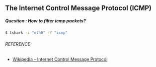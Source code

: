 ## The Internet Control Message Protocol (ICMP)
##### Question : How to filter icmp packets?
```bash
$ tshark -i "eth0" -Y "icmp"
```

###### REFERENCE:

* [Wikipedia - Internet Control Message Protocol](https://en.wikipedia.org/wiki/Internet_Control_Message_Protocol)
